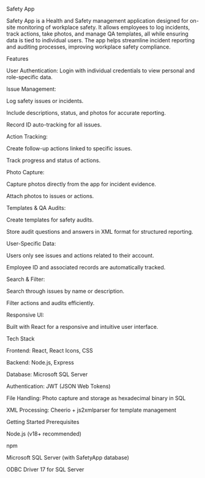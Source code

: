 Safety App

Safety App is a Health and Safety management application designed for on-site monitoring of workplace safety. It allows employees to log incidents, track actions, take photos, and manage QA templates, all while ensuring data is tied to individual users. The app helps streamline incident reporting and auditing processes, improving workplace safety compliance.

Features

User Authentication:
Login with individual credentials to view personal and role-specific data.

Issue Management:

Log safety issues or incidents.

Include descriptions, status, and photos for accurate reporting.

Record ID auto-tracking for all issues.

Action Tracking:

Create follow-up actions linked to specific issues.

Track progress and status of actions.

Photo Capture:

Capture photos directly from the app for incident evidence.

Attach photos to issues or actions.

Templates & QA Audits:

Create templates for safety audits.

Store audit questions and answers in XML format for structured reporting.

User-Specific Data:

Users only see issues and actions related to their account.

Employee ID and associated records are automatically tracked.

Search & Filter:

Search through issues by name or description.

Filter actions and audits efficiently.

Responsive UI:

Built with React for a responsive and intuitive user interface.

Tech Stack

Frontend: React, React Icons, CSS

Backend: Node.js, Express

Database: Microsoft SQL Server

Authentication: JWT (JSON Web Tokens)

File Handling: Photo capture and storage as hexadecimal binary in SQL

XML Processing: Cheerio + js2xmlparser for template management

Getting Started
Prerequisites

Node.js (v18+ recommended)

npm

Microsoft SQL Server (with SafetyApp database)

ODBC Driver 17 for SQL Server
